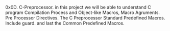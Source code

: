 0x0D. C-Preprocessor.
in this project we will be able to understand C program Compilation Process and Object-like Macros,
Macro Agruments.
Pre Processor Directives.
The C Preprocessor
Standard Predefined Macros.
Include guard.
and last the Common Predefined Macros.
